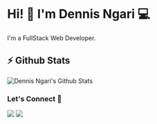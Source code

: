 


# Hi! 👋 I'm Dennis Ngari 💻

I'm a FullStack Web Developer.

## ⚡ Github Stats

![Dennis Ngari's Github Stats](https://github-readme-stats.vercel.app/api?username=dennisNgari&theme=dark)

### Let's Connect 🔗

[![](https://img.shields.io/badge/linkedin-%230077B5.svg?&style=for-the-badge&logo=linkedin&logoColor=white0e76a8)](https://www.linkedin.com/in/dennis-ngari-64b1961b0/)
[![](https://img.shields.io/badge/twitter-%230077B5.svg?&style=for-the-badge&logo=twitter&logoColor=white&color=00acee)](https://twitter.com/_denrax) 

<!-- BLOG-POST-LIST:END -->


